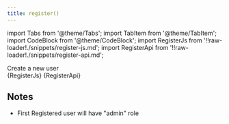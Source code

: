 ```yaml
---
title: register()
---
```


import Tabs from '@theme/Tabs';
import TabItem from '@theme/TabItem';
import CodeBlock from '@theme/CodeBlock';
import RegisterJs from '!!raw-loader!./snippets/register-js.md';
import RegisterApi from '!!raw-loader!./snippets/register-api.md';

Create a new user
<Tabs>
  <TabItem value="javascript" label="Javascript" default>    
    <CodeBlock className="language-jsx">
      {RegisterJs}
    </CodeBlock>
  </TabItem>
  <TabItem value="API" label="API">
    <CodeBlock className="language-jsx" title="[POST]">
      {RegisterApi}
    </CodeBlock>
  </TabItem>
</Tabs>

## Notes
- First Registered user will have "admin" role